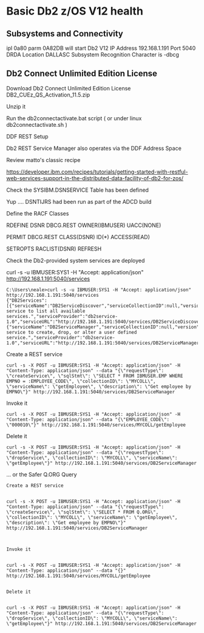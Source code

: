 # Basic Db2 z/OS V12 health

## Subsystems and Connectivity

ipl 0a80 parm 0A82DB
will start Db2 V12
IP Address 192.168.1.191
Port 5040
DRDA Location DALLASC
Subsystem Recognition Character is -dbcg


## Db2 Connect Unlimited Edition License

Download Db2 Connect Unlimited Edition License
DB2_CUEz_QS_Activation_11.5.zip

Unzip it

Run the db2connectactivate.bat script ( or under linux db2connectactivate.sh )

DDF REST Setup


Db2 REST Service Manager also operates via the DDF Address Space


Review matto's classic recipe

 https://developer.ibm.com/recipes/tutorials/getting-started-with-restful-web-services-support-in-the-distributed-data-facility-of-db2-for-zos/
 

Check the SYSIBM.DSNSERVICE Table has been defined

 
Yup …. 
DSNTIJRS had been run as part of the ADCD build
 

Define the RACF Classes

 
RDEFINE DSNR DBCG.REST OWNER(IBMUSER) UACC(NONE)
 
PERMIT DBCG.REST CLASS(DSNR) ID(*) ACCESS(READ)
 
SETROPTS RACLIST(DSNR) REFRESH
 
Check the Db2-provided system services are deployed
 
curl -s -u IBMUSER:SYS1 -H "Accept: application/json" http://192.168.1.191:5040/services

```
C:\Users\neale>curl -s -u IBMUSER:SYS1 -H "Accept: application/json" http://192.168.1.191:5040/services
{"DB2Services":[{"serviceName":"DB2ServiceDiscover","serviceCollectionID":null,"version":null,"isDefaultVersion":true,"serviceStatus":"started","serviceDescription":"DB2 service to list all available services.","serviceProvider":"db2service-1.0","serviceURL":"http://192.168.1.191:5040/services/DB2ServiceDiscover"},{"serviceName":"DB2ServiceManager","serviceCollectionID":null,"version":null,"isDefaultVersion":true,"serviceStatus":"started","serviceDescription":"DB2 service to create, drop, or alter a user defined service.","serviceProvider":"db2service-1.0","serviceURL":"http://192.168.1.191:5040/services/DB2ServiceManager"}]}
```

Create a REST service

 
```
curl -s -X POST -u IBMUSER:SYS1 -H "Accept: application/json" -H "Content-Type: application/json" --data "{\"requestType\": \"createService\", \"sqlStmt\": \"SELECT * FROM IBMUSER.EMP WHERE EMPNO = :EMPLOYEE_CODE\", \"collectionID\": \"MYCOLL\", \"serviceName\": \"getEmployee\", \"description\": \"Get employee by EMPNO\"}" http://192.168.1.191:5040/services/DB2ServiceManager
``` 
 

Invoke it

``` 
curl -s -X POST -u IBMUSER:SYS1 -H "Accept: application/json" -H "Content-Type: application/json" --data "{\"EMPLOYEE_CODE\": \"000010\"}" http://192.168.1.191:5040/services/MYCOLL/getEmployee
``` 

Delete it

``` 
curl -s -X POST -u IBMUSER:SYS1 -H "Accept: application/json" -H "Content-Type: application/json" --data "{\"requestType\": \"dropService\", \"collectionID\": \"MYCOLL\", \"serviceName\": \"getEmployee\"}" http://192.168.1.191:5040/services/DB2ServiceManager 
```

 ... or the Safer Q.ORG Query
 
 ```
 Create a REST service

 
curl -s -X POST -u IBMUSER:SYS1 -H "Accept: application/json" -H "Content-Type: application/json" --data "{\"requestType\": \"createService\", \"sqlStmt\": \"SELECT * FROM Q.ORG\", \"collectionID\": \"MYCOLL\", \"serviceName\": \"getEmployee\", \"description\": \"Get employee by EMPNO\"}" http://192.168.1.191:5040/services/DB2ServiceManager
 
 

Invoke it

 
curl -s -X POST -u IBMUSER:SYS1 -H "Accept: application/json" -H "Content-Type: application/json" --data "{}" http://192.168.1.191:5040/services/MYCOLL/getEmployee
 

Delete it

 
curl -s -X POST -u IBMUSER:SYS1 -H "Accept: application/json" -H "Content-Type: application/json" --data "{\"requestType\": \"dropService\", \"collectionID\": \"MYCOLL\", \"serviceName\": \"getEmployee\"}" http://192.168.1.191:5040/services/DB2ServiceManager 
 ```


